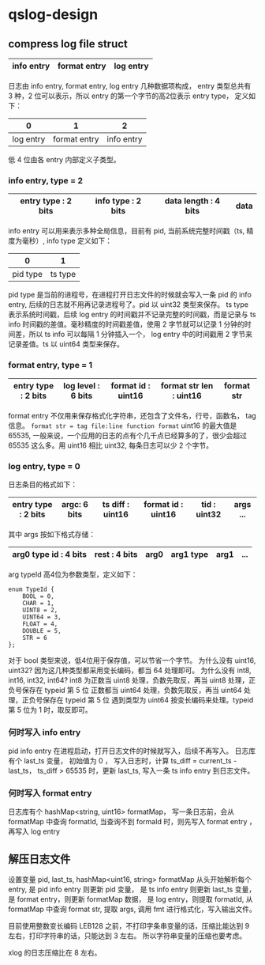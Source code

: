 # qslog-design
## compress log file struct

| info entry | format entry | log entry |
| ---------- | ------------ | --------- |

日志由 info entry, format entry, log entry 几种数据项构成， entry 类型总共有 3 种，2 位可以表示，所以 entry 的第一个字节的高2位表示 entry type， 定义如下：

|     0     |      1       |     2      |
| --------- | ------------ | ---------- |
| log entry | format entry | info entry |

低 4 位由各 entry 内部定义子类型。


### info entry, type = 2

| entry type : 2 bits | info type : 2 bits | data length : 4 bits | data |
| ------------------- | ------------------ | -------------------- | ---- |

info entry 可以用来表示多种全局信息，目前有 pid, 当前系统完整时间戳（ts, 精度为毫秒）, info type 定义如下：

|    0     |    1    |
| -------- | ------- |
| pid type | ts type |

pid type 是当前的进程号，在进程打开日志文件的时候就会写入一条 pid 的 info entry, 后续的日志就不用再记录进程号了。pid 以 uint32 类型来保存。
ts type 表示系统时间戳，后续 log entry 的时间戳并不记录完整的时间戳，而是记录与 ts info 时间戳的差值。毫秒精度的时间戳差值，使用 2 字节就可以记录 1 分钟的时间差，所以 ts info 可以每隔 1 分钟插入一个， log entry 中的时间戳用 2 字节来记录差值。ts 以 uint64 类型来保存。

### format entry, type = 1

| entry type : 2 bits | log level : 6 bits | format id : uint16 | format str len : uint16 | format str |
| ------------------- | ------------------ | ------------------ | ----------------------- | ---------- |

format entry 不仅用来保存格式化字符串，还包含了文件名，行号，函数名， tag 信息。
`format str = tag file:line function format`
uint16 的最大值是 65535, 一般来说，一个应用的日志的点有个几千点已经算多的了，很少会超过 65535 这么多。用 uint16 相比 uint32, 每条日志可以少 2 个字节。


### log entry, type = 0
日志条目的格式如下：

| entry type : 2 bits | argc: 6 bits | ts diff : uint16 | format id : uint16 | tid : uint32 | args ... |
| ------------------- | ------------ | ---------------- | ------------------ | ------------ | -------- |

其中 args 按如下格式存储：

| arg0 type id : 4 bits | rest : 4 bits | arg0 | arg1 type | arg1 | ... |
| --------------------- | ------------- | ---- | --------- | ---- | --- |


arg typeId 高4位为参数类型，定义如下：
```
enum TypeId {
    BOOL = 0,
    CHAR = 1,
    UINT8 = 2,
    UINT64 = 3,
    FLOAT = 4,
    DOUBLE = 5,
    STR = 6
};
```

对于 bool 类型来说，低4位用于保存值，可以节省一个字节。
为什么没有 uint16, uint32?
因为这几种类型都采用变长编码，都当 64 处理即可。
为什么没有 int8, int16, int32, int64?
int8 为正数当 uint8 处理，负数先取反，再当 uint8 处理，正负号保存在 typeid 第 5 位
正数都当 uint64 处理，负数先取反，再当 uint64 处理，正负号保存在 typeid 第 5 位
遇到类型为 uint64 按变长编码来处理。typeid 第 5 位为 1 时，取反即可。

### 何时写入 info entry
pid info entry 在进程启动，打开日志文件的时候就写入，后续不再写入。
日志库有个 last_ts 变量， 初始值为 0 ， 写入日志时，计算 ts_diff = current_ts - last_ts， ts_diff > 65535 时，更新 last_ts, 写入一条 ts info entry 到日志文件。

### 何时写入 format entry
日志库有个 hashMap<string, uint16> formatMap，
写一条日志前，会从 formatMap 中查询 formatId, 当查询不到 formaId 时，则先写入 format entry ，再写入 log entry


## 解压日志文件
设置变量 pid,  last_ts, hashMap<uint16, string> formatMap
从头开始解析每个 entry,
是 pid info entry 则更新 pid 变量，
是 ts info entry 则更新 last_ts 变量，
是 format entry，则更新 formatMap 数据，
是 log entry，则提取 formatId, 从 formatMap 中查询 format str, 提取 args, 调用 fmt 进行格式化，写入输出文件。

目前使用整数变长编码 LEB128 之前，不打印字条串变量的话，压缩比能达到 9 左右，打印字符串的话，只能达到 3 左右。
所以字符串变量的压缩也要考虑。

xlog 的日志压缩比在 8 左右。